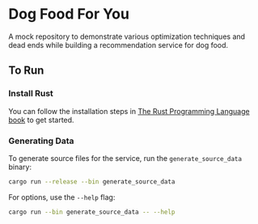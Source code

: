 # Dog Food For You

A mock repository to demonstrate various optimization techniques and dead ends while
building a recommendation service for dog food.

## To Run

### Install Rust

You can follow the installation steps in [The Rust Programming Language book](https://doc.rust-lang.org/book/ch01-01-installation.html)
to get started.

### Generating Data

To generate source files for the service, run the `generate_source_data` binary:

```sh
cargo run --release --bin generate_source_data
```

For options, use the `--help` flag:

```sh
cargo run --bin generate_source_data -- --help
```
